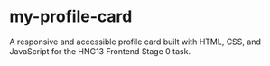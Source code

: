 # my-profile-card
A responsive and accessible profile card built with HTML, CSS, and JavaScript for the HNG13 Frontend Stage 0 task.
